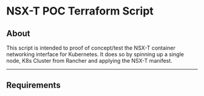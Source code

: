 # NSX-T POC Terraform Script

## About

This script is intended to proof of concept/test the NSX-T container networking interface for Kubernetes. It does so by spinning up a single node, K8s Cluster from Rancher and applying the NSX-T manifest.

---

## Requirements

